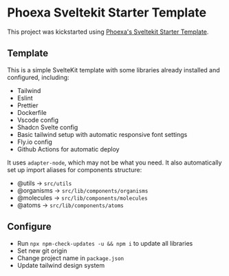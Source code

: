# Phoexa Sveltekit Starter Template

This project was kickstarted using [Phoexa's Sveltekit Starter Template](https://github.com/Phoexa-Ltd/sveltekit-starter).

## Template

This is a simple SvelteKit template with some libraries already installed and configured, including:

- Tailwind
- Eslint
- Prettier
- Dockerfile
- Vscode config
- Shadcn Svelte config
- Basic tailwind setup with automatic responsive font settings
- Fly.io config
- Github Actions for automatic deploy

It uses `adapter-node`, which may not be what you need.
It also automatically set up import aliases for components structure:

- @utils -> `src/utils`
- @organisms -> `src/lib/components/organisms`
- @molecules -> `src/lib/components/molecules`
- @atoms -> `src/lib/components/atoms`

## Configure

- Run `npx npm-check-updates -u && npm i` to update all libraries
- Set new git origin
- Change project name in `package.json`
- Update tailwind design system
